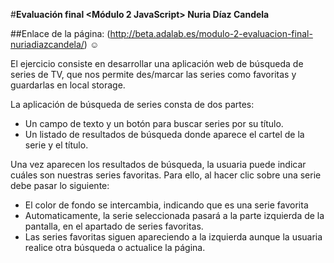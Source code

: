 #**Evaluación final <Módulo 2 JavaScript> Nuria Díaz Candela**

##Enlace de la página: (http://beta.adalab.es/modulo-2-evaluacion-final-nuriadiazcandela/) ☺️

El ejercicio consiste en desarrollar una aplicación web de búsqueda de series de TV, que nos permite des/marcar las series como favoritas y guardarlas en local storage.

La aplicación de búsqueda de series consta de dos partes:

- Un campo de texto y un botón para buscar series por su título.
- Un listado de resultados de búsqueda donde aparece el cartel de la serie y el título.

Una vez aparecen los resultados de búsqueda, la usuaria puede indicar cuáles son nuestras series favoritas. Para ello, al hacer clic sobre una serie debe pasar lo siguiente:

- El color de fondo se intercambia, indicando que es una serie favorita
- Automaticamente, la serie seleccionada pasará a la parte izquierda de la pantalla, en el apartado de series favoritas.
- Las series favoritas siguen apareciendo a la izquierda aunque la usuaria realice otra búsqueda o actualice la página.
